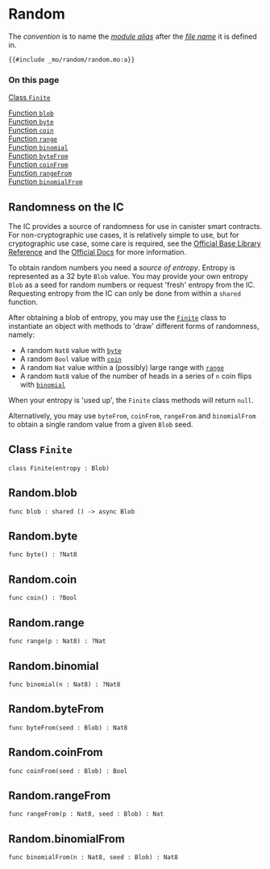 # Random

The _convention_ is to name the [_module alias_](/common-programming-concepts/modules.html#type-imports-and-renaming) after the [_file name_](/common-programming-concepts/modules.html#type-imports-and-renaming) it is defined in.

```motoko
{{#include _mo/random/random.mo:a}}
```

### On this page

[Class `Finite`](#class-finite)

[Function `blob`](#randomblob)  
[Function `byte`](#randombyte)  
[Function `coin`](#randomcoin)  
[Function `range`](#randomrange)  
[Function `binomial`](#randombinomial)  
[Function `byteFrom`](#randombytefrom)  
[Function `coinFrom`](#randomcoinfrom)  
[Function `rangeFrom`](#randomrangefrom)  
[Function `binomialFrom`](#randombinomialfrom)

## Randomness on the IC

The IC provides a source of randomness for use in canister smart contracts. For non-cryptographic use cases, it is relatively simple to use, but for cryptographic use case, some care is required, see the [Official Base Library Reference](https://internetcomputer.org/docs/current/motoko/main/base/Random) and the [Official Docs](https://internetcomputer.org/how-it-works/execution-layer/#random-number-generation) for more information.

To obtain random numbers you need a _source of entropy_. Entropy is represented as a 32 byte `Blob` value. You may provide your own entropy `Blob` as a seed for random numbers or request 'fresh' entropy from the IC. Requesting entropy from the IC can only be done from within a `shared` function.

After obtaining a blob of entropy, you may use the [`Finite`](#class-finite) class to instantiate an object with methods to 'draw' different forms of randomness, namely:

- A random `Nat8` value with [`byte`](#randombyte)
- A random `Bool` value with [`coin`](#randomcoin)
- A random `Nat` value within a (possibly) large range with [`range`](#randomrange)
- A random `Nat8` value of the number of heads in a series of `n` coin flips with [`binomial`](#randombinomial)

When your entropy is 'used up', the `Finite` class methods will return `null`.

Alternatively, you may use `byteFrom`, `coinFrom`, `rangeFrom` and `binomialFrom` to obtain a single random value from a given `Blob` seed.

## Class `Finite`

```motoko
class Finite(entropy : Blob)
```

## Random.blob

```motoko
func blob : shared () -> async Blob
```

## Random.byte

```motoko
func byte() : ?Nat8
```

## Random.coin

```motoko
func coin() : ?Bool
```

## Random.range

```motoko
func range(p : Nat8) : ?Nat
```

## Random.binomial

```motoko
func binomial(n : Nat8) : ?Nat8
```

## Random.byteFrom

```motoko
func byteFrom(seed : Blob) : Nat8
```

## Random.coinFrom

```motoko
func coinFrom(seed : Blob) : Bool
```

## Random.rangeFrom

```motoko
func rangeFrom(p : Nat8, seed : Blob) : Nat
```

## Random.binomialFrom

```motoko
func binomialFrom(n : Nat8, seed : Blob) : Nat8
```
